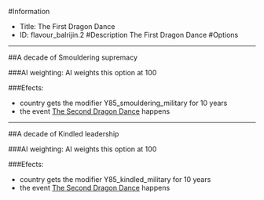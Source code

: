 #Information
 - Title: The First Dragon Dance
 - ID: flavour_balrijin.2
#Description
The First Dragon Dance
#Options

___
##A decade of Smouldering supremacy

###AI weighting:
AI weights this option at 100


###Efects:<ul><li>country gets the modifier Y85_smouldering_military for 10 years</li><li>the event [The Second Dragon Dance](../events/the_second_dragon_dance.md) happens</li></ul>

___
##A decade of Kindled leadership

###AI weighting:
AI weights this option at 100


###Efects:<ul><li>country gets the modifier Y85_kindled_military for 10 years</li><li>the event [The Second Dragon Dance](../events/the_second_dragon_dance.md) happens</li></ul>
